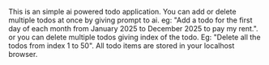 This is an simple ai powered todo application. You can add or delete multiple todos at once by giving prompt to ai.
eg: "Add a todo for the first day of each month from January 2025 to December 2025 to pay my rent.".
or you can delete multiple todos giving index of the todo. 
Eg: "Delete all the todos from index 1 to 50". 
All todo items are stored in your localhost browser.
